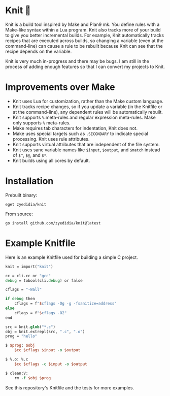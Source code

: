 # Knit 🧶

Knit is a build tool inspired by Make and Plan9 mk. You define rules with a
Make-like syntax within a Lua program. Knit also tracks more of your build to
give you better incremental builds. For example, Knit automatically tracks
recipes that are executed across builds, so changing a variable (even at the
command-line) can cause a rule to be rebuilt because Knit can see that the
recipe depends on the variable.

Knit is very much in-progress and there may be bugs. I am still in the process
of adding enough features so that I can convert my projects to Knit.

# Improvements over Make

* Knit uses Lua for customization, rather than the Make custom language.
* Knit tracks recipe changes, so if you update a variable (in the Knitfile or
  at the command-line), any dependent rules will be automatically rebuilt.
* Knit supports `%` meta-rules and regular expression meta-rules. Make only
  supports `%` meta-rules.
* Make requires tab characters for indentation, Knit does not.
* Make uses special targets such as `.SECONDARY` to indicate special
  processing. Knit uses rule attributes.
* Knit supports virtual attributes that are independent of the file system.
* Knit uses sane variable names like `$input`, `$output`, and `$match` instead
  of `$^`, `$@`, and `$*`.
* Knit builds using all cores by default.

# Installation

Prebuilt binary:

```
eget zyedidia/knit
```

From source:

```
go install github.com/zyedidia/knit@latest
```

# Example Knitfile

Here is an example Knitfile used for building a simple C project.

```tcl
knit = import("knit")

cc = cli.cc or "gcc"
debug = tobool(cli.debug) or false

cflags = "-Wall"

if debug then
    cflags = f"$cflags -Og -g -fsanitize=address"
else
    cflags = f"$cflags -O2"
end

src = knit.glob("*.c")
obj = knit.extrepl(src, ".c", ".o")
prog = "hello"

$ $prog: $obj
    $cc $cflags $input -o $output

$ %.o: %.c
    $cc $cflags -c $input -o $output

$ clean:V:
    rm -f $obj $prog
```

See this repository's Knitfile and the tests for more examples.
